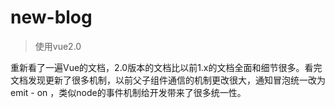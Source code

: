# new-blog

> 使用vue2.0

重新看了一遍Vue的文档，2.0版本的文档比以前1.x的文档全面和细节很多。看完文档发现更新了很多机制，以前父子组件通信的机制更改很大，通知冒泡统一改为emit - on ，类似node的事件机制给开发带来了很多统一性。
